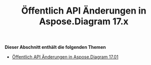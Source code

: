 ﻿---
title: Öffentlich API Änderungen in Aspose.Diagram 17.x
type: docs
weight: 10
url: /de/net/public-api-changes-in-aspose-diagram-17-x/
---
**Dieser Abschnitt enthält die folgenden Themen**
- [Öffentlich API Änderungen in Aspose.Diagram 17.01](/diagram/de/net/public-api-changes-in-aspose-diagram-17-01/)
